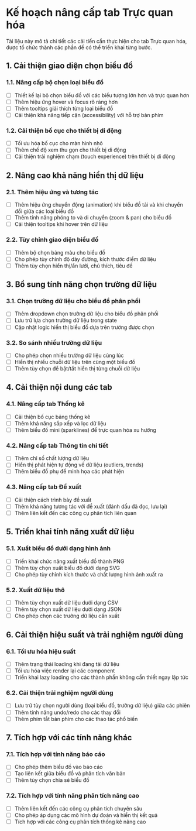 # Kế hoạch nâng cấp tab Trực quan hóa

Tài liệu này mô tả chi tiết các cải tiến cần thực hiện cho tab Trực quan hóa, được tổ chức thành các phần để có thể triển khai từng bước.

## 1. Cải thiện giao diện chọn biểu đồ

### 1.1. Nâng cấp bộ chọn loại biểu đồ
- [ ] Thiết kế lại bộ chọn biểu đồ với các biểu tượng lớn hơn và trực quan hơn
- [ ] Thêm hiệu ứng hover và focus rõ ràng hơn
- [ ] Thêm tooltips giải thích từng loại biểu đồ
- [ ] Cải thiện khả năng tiếp cận (accessibility) với hỗ trợ bàn phím

### 1.2. Cải thiện bố cục cho thiết bị di động
- [ ] Tối ưu hóa bố cục cho màn hình nhỏ
- [ ] Thêm chế độ xem thu gọn cho thiết bị di động
- [ ] Cải thiện trải nghiệm chạm (touch experience) trên thiết bị di động

## 2. Nâng cao khả năng hiển thị dữ liệu

### 2.1. Thêm hiệu ứng và tương tác
- [ ] Thêm hiệu ứng chuyển động (animation) khi biểu đồ tải và khi chuyển đổi giữa các loại biểu đồ
- [ ] Thêm tính năng phóng to và di chuyển (zoom & pan) cho biểu đồ
- [ ] Cải thiện tooltips khi hover trên dữ liệu

### 2.2. Tùy chỉnh giao diện biểu đồ
- [ ] Thêm bộ chọn bảng màu cho biểu đồ
- [ ] Cho phép tùy chỉnh độ dày đường, kích thước điểm dữ liệu
- [ ] Thêm tùy chọn hiển thị/ẩn lưới, chú thích, tiêu đề

## 3. Bổ sung tính năng chọn trường dữ liệu

### 3.1. Chọn trường dữ liệu cho biểu đồ phân phối
- [ ] Thêm dropdown chọn trường dữ liệu cho biểu đồ phân phối
- [ ] Lưu trữ lựa chọn trường dữ liệu trong state
- [ ] Cập nhật logic hiển thị biểu đồ dựa trên trường được chọn

### 3.2. So sánh nhiều trường dữ liệu
- [ ] Cho phép chọn nhiều trường dữ liệu cùng lúc
- [ ] Hiển thị nhiều chuỗi dữ liệu trên cùng một biểu đồ
- [ ] Thêm tùy chọn để bật/tắt hiển thị từng chuỗi dữ liệu

## 4. Cải thiện nội dung các tab

### 4.1. Nâng cấp tab Thống kê
- [ ] Cải thiện bố cục bảng thống kê
- [ ] Thêm khả năng sắp xếp và lọc dữ liệu
- [ ] Thêm biểu đồ mini (sparklines) để trực quan hóa xu hướng

### 4.2. Nâng cấp tab Thông tin chi tiết
- [ ] Thêm chỉ số chất lượng dữ liệu
- [ ] Hiển thị phát hiện tự động về dữ liệu (outliers, trends)
- [ ] Thêm biểu đồ phụ để minh họa các phát hiện

### 4.3. Nâng cấp tab Đề xuất
- [ ] Cải thiện cách trình bày đề xuất
- [ ] Thêm khả năng tương tác với đề xuất (đánh dấu đã đọc, lưu lại)
- [ ] Thêm liên kết đến các công cụ phân tích liên quan

## 5. Triển khai tính năng xuất dữ liệu

### 5.1. Xuất biểu đồ dưới dạng hình ảnh
- [ ] Triển khai chức năng xuất biểu đồ thành PNG
- [ ] Thêm tùy chọn xuất biểu đồ dưới dạng SVG
- [ ] Cho phép tùy chỉnh kích thước và chất lượng hình ảnh xuất ra

### 5.2. Xuất dữ liệu thô
- [ ] Thêm tùy chọn xuất dữ liệu dưới dạng CSV
- [ ] Thêm tùy chọn xuất dữ liệu dưới dạng JSON
- [ ] Cho phép chọn các trường dữ liệu cần xuất

## 6. Cải thiện hiệu suất và trải nghiệm người dùng

### 6.1. Tối ưu hóa hiệu suất
- [ ] Thêm trạng thái loading khi đang tải dữ liệu
- [ ] Tối ưu hóa việc render lại các component
- [ ] Triển khai lazy loading cho các thành phần không cần thiết ngay lập tức

### 6.2. Cải thiện trải nghiệm người dùng
- [ ] Lưu trữ tùy chọn người dùng (loại biểu đồ, trường dữ liệu) giữa các phiên
- [ ] Thêm tính năng undo/redo cho các thay đổi
- [ ] Thêm phím tắt bàn phím cho các thao tác phổ biến

## 7. Tích hợp với các tính năng khác

### 7.1. Tích hợp với tính năng báo cáo
- [ ] Cho phép thêm biểu đồ vào báo cáo
- [ ] Tạo liên kết giữa biểu đồ và phân tích văn bản
- [ ] Thêm tùy chọn chia sẻ biểu đồ

### 7.2. Tích hợp với tính năng phân tích nâng cao
- [ ] Thêm liên kết đến các công cụ phân tích chuyên sâu
- [ ] Cho phép áp dụng các mô hình dự đoán và hiển thị kết quả
- [ ] Tích hợp với các công cụ phân tích thống kê nâng cao
